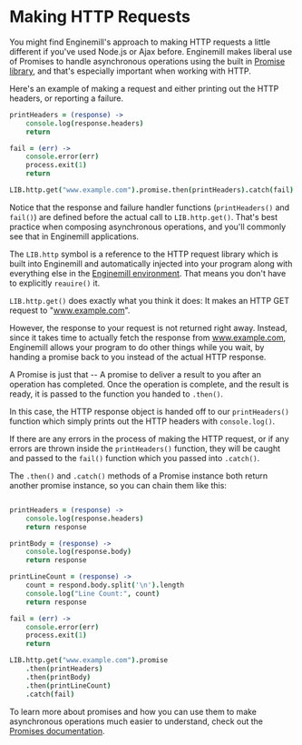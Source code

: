 Making HTTP Requests
====================

You might find Enginemill's approach to making HTTP requests a little different
if you've used Node.js or Ajax before.  Enginemill makes liberal use of
Promises to handle asynchronous operations using the built in [Promise
library](./promises), and that's especially important when working with HTTP.

Here's an example of making a request and either printing out the HTTP headers,
or reporting a failure.
```CoffeeScript
printHeaders = (response) ->
	console.log(response.headers)
	return

fail = (err) ->
	console.error(err)
	process.exit(1)
	return

LIB.http.get("www.example.com").promise.then(printHeaders).catch(fail)
```

Notice that the response and failure handler functions (`printHeaders()` and
`fail()`) are defined before the actual call to `LIB.http.get()`. That's best
practice when composing asynchronous operations, and you'll commonly see
that in Enginemill applications.

The `LIB.http` symbol is a reference to the HTTP request library which is built
into Enginemill and automatically injected into your program along with
everything else in the [Enginemill environment](./enginemill_environment).
That means you don't have to explicitly `reauire()` it.

`LIB.http.get()` does exactly what you think it does: It makes an HTTP GET
request to "www.example.com".

However, the response to your request is not returned right away. Instead,
since it takes time to actually fetch the response from www.example.com,
Enginemill allows your program to do other things while you wait, by handing
a promise back to you instead of the actual HTTP response.

A Promise is just that -- A promise to deliver a result to you after an
operation has completed. Once the operation is complete, and the result is
ready, it is passed to the function you handed to `.then()`.

In this case, the HTTP response object is handed off to our `printHeaders()`
function which simply prints out the HTTP headers with `console.log()`.

If there are any errors in the process of making the HTTP request, or if any
errors are thrown inside the `printHeaders()` function, they will be caught and
passed to the `fail()` function which you passed into `.catch()`.

The `.then()` and `.catch()` methods of a Promise instance both return another
promise instance, so you can chain them like this:
```CoffeeScript

printHeaders = (response) ->
	console.log(response.headers)
	return response

printBody = (response) ->
	console.log(response.body)
	return response

printLineCount = (response) ->
	count = respond.body.split('\n').length
	console.log("Line Count:", count)
	return response

fail = (err) ->
	console.error(err)
	process.exit(1)
	return

LIB.http.get("www.example.com").promise
	.then(printHeaders)
	.then(printBody)
	.then(printLineCount)
	.catch(fail)

```
To learn more about promises and how you can use them to make asynchronous
operations much easier to understand, check out the [Promises
documentation](./promises).

